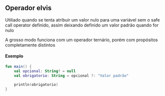 
## Operador elvis

Utiliado quando se tenta atribuir um valor nulo para uma variável sem o safe call operator definido, 
assim deixando definido um valor padrão quando for nulo

A grosso modo funciona com um operador ternário, porém com propósitos completamente distintos

#### Exemplo

```kotlin
fun main() {
    val opcional: String? = null
    val obrigatorio: String = opcional ?: "Valor padrão"

    println(obrigatorio)
}
```